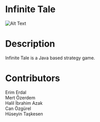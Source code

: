 # Infinite Tale

![Alt Text](https://raw.github.com/erimerdal/Infinite-Tale-CS319-Group1H/master/Visual/InfiniteTale.png)

# Description
Infinite Tale is a Java based strategy game.

# Contributors
Erim Erdal  
Mert Özerdem  
Halil İbrahim Azak  
Can Özgürel  
Hüseyin Taşkesen  



